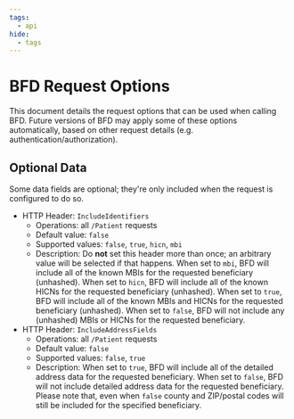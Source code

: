 ```yaml
---
tags:
  - api
hide:
  - tags
---
```


# BFD Request Options

This document details the request options that can be used when calling BFD.
Future versions of BFD may apply some of these options automatically,
  based on other request details (e.g. authentication/authorization).

## Optional Data

Some data fields are optional; they're only included when the request is configured to do so.

* HTTP Header: `IncludeIdentifiers`
    * Operations: all `/Patient` requests
    * Default value: `false`
    * Supported values: `false`, `true`, `hicn`, `mbi`
    * Description:
      Do **not** set this header more than once; an arbitrary value will be selected if that happens.
      When set to `mbi`, BFD will include all of the known MBIs for the requested beneficiary (unhashed).
      When set to `hicn`, BFD will include all of the known HICNs for the requested beneficiary (unhashed).
      When set to `true`, BFD will include all of the known MBIs and HICNs for the requested beneficiary (unhashed).
      When set to `false`, BFD will not include any (unhashed) MBIs or HICNs for the requested beneficiary.
* HTTP Header: `IncludeAddressFields`
    * Operations: all `/Patient` requests
    * Default value: `false`
    * Supported values: `false`, `true`
    * Description:
      When set to `true`, BFD will include all of the detailed address data for the requested beneficiary.
      When set to `false`, BFD will not include detailed address data for the requested beneficiary.
      Please note that, even when `false` county and ZIP/postal codes will still be included for the specified beneficiary.
